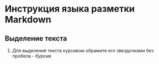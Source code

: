 # Инструкция языка разметки Markdown

## Выделение текста

1. Для выделения текста курсивом обрамите его звездочками без пробела - *Курсив*


